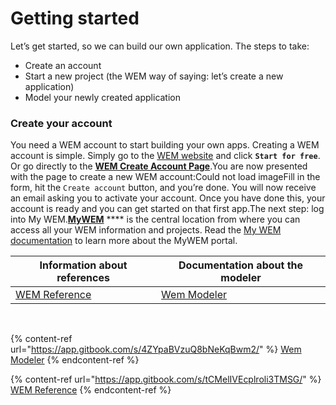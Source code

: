 # Getting started

​Let’s get started, so we can build our own application. The steps to take:

* Create an account
* Start a new project (the WEM way of saying: let’s create a new application)
* Model your newly created application

### Create your account <a href="#create-your-account" id="create-your-account"></a>

You need a WEM account to start building your own apps. Creating a WEM account is simple. Simply go to the [WEM website](https://wem.io/) and click **`Start for free`**. Or go directly to the [**WEM Create Account Page**](https://my.wem.io/create-account).You are now presented with the page to create a new WEM account:Could not load imageFill in the form, hit the `Create account` button, and you’re done. You will now receive an email asking you to activate your account. Once you have done this, your account is ready and you can get started on that first app.The next step: log into My WEM.​[**MyWEM**](https://my.wem.io/) **** is the central location from where you can access all your WEM information and projects. Read the [My WEM documentation](https://app.gitbook.com/s/T1gDTMoU8dRbVco7wLUR/) to learn more about the MyWEM portal.

| Information about references                                               | Documentation about the modeler                                          |
| -------------------------------------------------------------------------- | ------------------------------------------------------------------------ |
| [WEM Reference](https://app.gitbook.com/s/tCMelIVEcplroli3TMSG/ "mention") | [Wem Modeler](https://app.gitbook.com/s/4ZYpaBVzuQ8bNeKqBwm2/ "mention") |

**​**

{% content-ref url="https://app.gitbook.com/s/4ZYpaBVzuQ8bNeKqBwm2/" %}
[Wem Modeler](https://app.gitbook.com/s/4ZYpaBVzuQ8bNeKqBwm2/)
{% endcontent-ref %}

{% content-ref url="https://app.gitbook.com/s/tCMelIVEcplroli3TMSG/" %}
[WEM Reference](https://app.gitbook.com/s/tCMelIVEcplroli3TMSG/)
{% endcontent-ref %}
